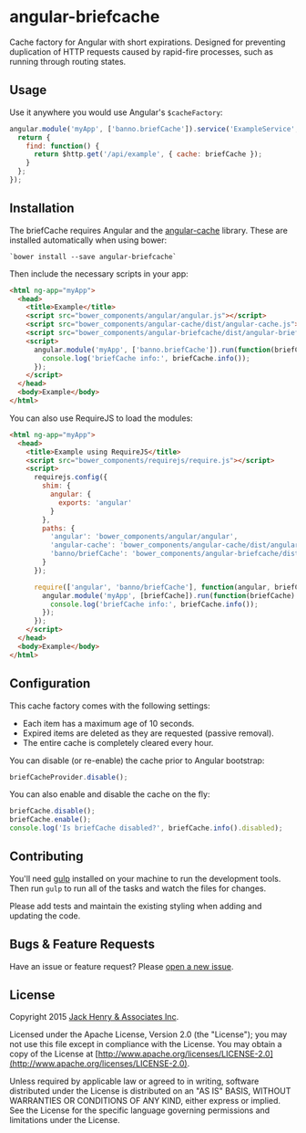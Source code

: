 # angular-briefcache

Cache factory for Angular with short expirations. Designed for preventing duplication of HTTP requests caused by rapid-fire processes, such as running through routing states.

## Usage

Use it anywhere you would use Angular's `$cacheFactory`:

```javascript
angular.module('myApp', ['banno.briefCache']).service('ExampleService', function($http, briefCache) {
  return {
    find: function() {
      return $http.get('/api/example', { cache: briefCache });
    }
  };
});
```

## Installation

The briefCache requires Angular and the [angular-cache](https://github.com/jmdobry/angular-cache) library. These are installed automatically when using bower:

```shell
`bower install --save angular-briefcache`
```

Then include the necessary scripts in your app:

```html
<html ng-app="myApp">
  <head>
    <title>Example</title>
    <script src="bower_components/angular/angular.js"></script>
    <script src="bower_components/angular-cache/dist/angular-cache.js"></script>
    <script src="bower_components/angular-briefcache/dist/angular-briefcache.js"></script>
    <script>
      angular.module('myApp', ['banno.briefCache']).run(function(briefCache) {
        console.log('briefCache info:', briefCache.info());
      });
    </script>
  </head>
  <body>Example</body>
</html>
```

You can also use RequireJS to load the modules:

```html
<html ng-app="myApp">
  <head>
    <title>Example using RequireJS</title>
    <script src="bower_components/requirejs/require.js"></script>
    <script>
      requirejs.config({
        shim: {
          angular: {
            exports: 'angular'
          }
        },
        paths: {
          'angular': 'bower_components/angular/angular',
          'angular-cache': 'bower_components/angular-cache/dist/angular-cache',
          'banno/briefCache': 'bower_components/angular-briefcache/dist/angular-briefcache'
        }
      });

      require(['angular', 'banno/briefCache'], function(angular, briefCache) {
        angular.module('myApp', [briefCache]).run(function(briefCache) {
          console.log('briefCache info:', briefCache.info());
        });
      });
    </script>
  </head>
  <body>Example</body>
</html>
```

## Configuration

This cache factory comes with the following settings:

* Each item has a maximum age of 10 seconds.
* Expired items are deleted as they are requested (passive removal).
* The entire cache is completely cleared every hour.

You can disable (or re-enable) the cache prior to Angular bootstrap:

```javascript
briefCacheProvider.disable();
```

You can also enable and disable the cache on the fly:

```javascript
briefCache.disable();
briefCache.enable();
console.log('Is briefCache disabled?', briefCache.info().disabled);
```

## Contributing

You'll need [gulp](http://gulpjs.com/) installed on your machine to run the development tools. Then run `gulp` to run all of the tasks and watch the files for changes.

Please add tests and maintain the existing styling when adding and updating the code.

## Bugs & Feature Requests

Have an issue or feature request? Please [open a new issue](https://github.com/Banno/angular-briefcache/issues/new).

## License

Copyright 2015 [Jack Henry & Associates Inc](https://www.jackhenry.com/).

Licensed under the Apache License, Version 2.0 (the "License"); you may not use this file except in compliance with the License. You may obtain a copy of the License at [http://www.apache.org/licenses/LICENSE-2.0](http://www.apache.org/licenses/LICENSE-2.0).

Unless required by applicable law or agreed to in writing, software distributed under the License is distributed on an "AS IS" BASIS, WITHOUT WARRANTIES OR CONDITIONS OF ANY KIND, either express or implied. See the License for the specific language governing permissions and limitations under the License.
